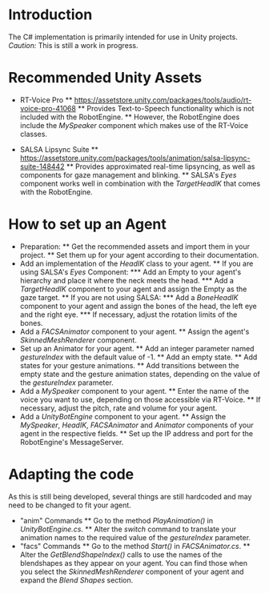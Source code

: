 # Introduction
The C# implementation is primarily intended for use in Unity projects.
*Caution:* This is still a work in progress.

# Recommended Unity Assets
* RT-Voice Pro
** https://assetstore.unity.com/packages/tools/audio/rt-voice-pro-41068
** Provides Text-to-Speech functionality which is not included with the RobotEngine.
** However, the RobotEngine does include the *MySpeaker* component which makes use of the RT-Voice classes.

* SALSA Lipsync Suite
** https://assetstore.unity.com/packages/tools/animation/salsa-lipsync-suite-148442
** Provides approximated real-time lipsyncing, as well as components for gaze management and blinking.
** SALSA's *Eyes* component works well in combination with the *TargetHeadIK* that comes with the RobotEngine.

# How to set up an Agent
* Preparation:
** Get the recommended assets and import them in your project.
** Set them up for your agent according to their documentation.
* Add an implementation of the *HeadIK* class to your agent.
** If you are using SALSA's *Eyes* Component:
*** Add an Empty to your agent's hierarchy and place it where the neck meets the head.
*** Add a *TargetHeadIK* component to your agent and assign the Empty as the gaze target.
** If you are not using SALSA:
*** Add a *BoneHeadIK* component to your agent and assign the bones of the head, the left eye and the right eye.
*** If necessary, adjust the rotation limits of the bones.
* Add a *FACSAnimator* component to your agent.
** Assign the agent's *SkinnedMeshRenderer* component.
* Set up an Animator for your agent.
** Add an integer parameter named *gestureIndex* with the default value of -1.
** Add an empty state.
** Add states for your gesture animations.
** Add transitions between the empty state and the gesture animation states, depending on the value of the *gestureIndex* parameter.
* Add a *MySpeaker* component to your agent.
** Enter the name of the voice you want to use, depending on those accessible via RT-Voice.
** If necessary, adjust the pitch, rate and volume for your agent. 
* Add a *UnityBotEngine* component to your agent.
** Assign the *MySpeaker*, *HeadIK*, *FACSAnimator* and *Animator* components of your agent in the respective fields.
** Set up the IP address and port for the RobotEngine's MessageServer.

# Adapting the code
As this is still being developed, several things are still hardcoded and may need to be changed to fit your agent.

* "anim" Commands
** Go to the method *PlayAnimation()* in *UnityBotEngine.cs*.
** Alter the *switch* command to translate your animation names to the required value of the *gestureIndex* parameter.
* "facs" Commands
** Go to the method *Start()* in *FACSAnimator.cs*.
** Alter the *GetBlendShapeIndex()* calls to use the names of the blendshapes as they appear on your agent. You can find those when you select the *SkinnedMeshRenderer* component of your agent and expand the *Blend Shapes* section.
